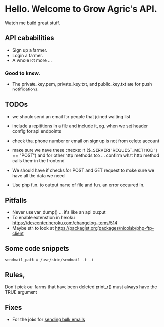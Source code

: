 # Hello. Welcome to Grow Agric's API.

Watch me build great stuff.

## API cababilities
* Sign up a farmer.
* Login a farmer.
* A whole lot more ...

### Good to know.
* The private_key.pem, private_key.txt, and public_key.txt are for push notifications.


## TODOs
* we should send an email for people that joined waiting list
* include a repititions in a file and include it, eg. when we set header config for api endpoints

* check that phone number or email on sign up is not from delete account
* make sure we have these checks: if ($_SERVER["REQUEST_METHOD"] == "POST") and for other http methods too ... confirm what http method calls them in the frontend
* We should have if checks for POST and GET request to make sure we have all the data we need
* Use php fun. to output name of file and fun. an error occurred in.


## Pitfalls
* Never use var_dump() ... it's like an api output
* To enable extenstion in heroku https://devcenter.heroku.com/changelog-items/514
* Maybe sth to look at https://packagist.org/packages/nicolab/php-ftp-client


## Some code snippets
```sendmail_path = /usr/sbin/sendmail -t -i```

## Rules,

Don't pick out farms that have been deleted
print_r() must always have the TRUE argument


## Fixes
* For the jobs for [sending bulk emails](https://github.com/PHPMailer/PHPMailer/blob/master/examples/mailing_list.phps)